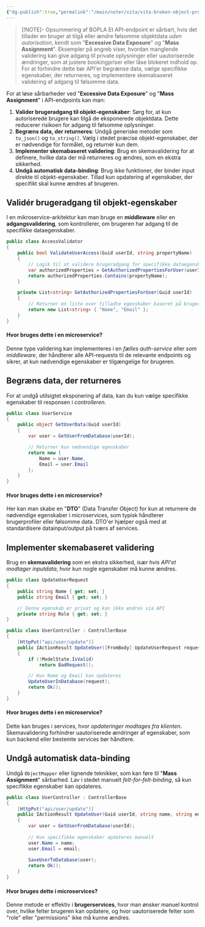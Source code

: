 ```yaml
---
{"dg-publish":true,"permalink":"/main/noter/vita/vita-broken-object-property-level-authorization/","created":"2024-11-06T07:49:50.035+01:00"}
---
```


> [!NOTE]- Opsummering af BOPLA
> Et API-endpoint er sårbart, hvis det tillader en bruger at tilgå eller ændre følsomme objektdata *uden autorisation*, kendt som "**Excessive Data Exposure**" og "**Mass Assignment**". Eksempler på angreb viser, hvordan manglende validering kan give adgang til private oplysninger eller uautoriserede ændringer, som at justere bookingpriser eller låse blokeret indhold op. For at forhindre dette bør API'er begrænse data, vælge specifikke egenskaber, der returneres, og implementere skemabaseret validering af adgang til følsomme data.

For at løse sårbarheder ved "**Excessive Data Exposure**" og "**Mass Assignment**" i API-endpoints kan man:

1. **Valider brugeradgang til objekt-egenskaber**: Sørg for, at kun autoriserede brugere kan tilgå de eksponerede objektdata. Dette reducerer risikoen for adgang til følsomme oplysninger.
2. **Begræns data, der returneres**: Undgå generiske metoder som `to_json()` og `to_string()`. Vælg i stedet præcise objekt-egenskaber, der er nødvendige for formålet, og returnér kun dem.
3. **Implementer skemabaseret validering**: Brug en skemavalidering for at definere, hvilke data der må returneres og ændres, som en ekstra sikkerhed.
4. **Undgå automatisk data-binding**: Brug ikke funktioner, der binder input direkte til objekt-egenskaber. Tillad kun opdatering af egenskaber, der specifikt skal kunne ændres af brugeren.

## Validér brugeradgang til objekt-egenskaber
I en mikroservice-arkitektur kan man bruge en **middleware** eller en **adgangsvalidering**, som kontrollerer, om brugeren har adgang til de specifikke dataegenskaber.
```csharp
public class AccessValidator
{
    public bool ValidateUserAccess(Guid userId, string propertyName)
    {
        // Logik til at validere brugeradgang for specifikke dataegenskaber
        var authorizedProperties = GetAuthorizedPropertiesForUser(userId);
        return authorizedProperties.Contains(propertyName);
    }

    private List<string> GetAuthorizedPropertiesForUser(Guid userId)
    {
        // Returner en liste over tilladte egenskaber baseret på brugerens rolle
        return new List<string> { "Name", "Email" };
    }
}
```

#### Hvor bruges dette i en microservice?
Denne type validering kan implementeres i en *fælles auth-service* eller *som middleware*, der håndterer alle API-requests til de relevante endpoints og sikrer, at kun nødvendige egenskaber er tilgængelige for brugeren.

## Begræns data, der returneres
For at undgå utilsigtet eksponering af data, kan du kun vælge specifikke egenskaber til responsen i *controlleren*.

```csharp
public class UserService
{
    public object GetUserData(Guid userId)
    {
        var user = GetUserFromDatabase(userId);

        // Returner kun nødvendige egenskaber
        return new {
            Name = user.Name,
            Email = user.Email
        };
    }
}
```

#### Hvor bruges dette i en microservice?
Her kan man skabe en "**DTO**" (Data Transfer Object) for kun at returnere de nødvendige egenskaber i microservices, som typisk håndterer brugerprofiler eller følsomme data. DTO'er hjælper også med at standardisere datainput/output på tværs af services.

## Implementer skemabaseret validering
Brug en **skemavalidering** som en ekstra sikkerhed, *især hvis API'et modtager inputdata*, hvor kun nogle egenskaber må kunne ændres.

```csharp
public class UpdateUserRequest
{
    public string Name { get; set; }
    public string Email { get; set; }

    // Denne egenskab er privat og kan ikke ændres via API
    private string Role { get; set; }
}

public class UserController : ControllerBase
{
    [HttpPut("api/user/update")]
    public IActionResult UpdateUser([FromBody] UpdateUserRequest request)
    {
        if (!ModelState.IsValid)
            return BadRequest();

        // Kun Name og Email kan opdateres
        UpdateUserInDatabase(request);
        return Ok();
    }
}
```

#### Hvor bruges dette i en microservice?
Dette kan bruges i services, hvor *opdateringer modtages fra klienten*. Skemavalidering forhindrer uautoriserede ændringer af egenskaber, som kun backend eller bestemte services bør håndtere.

## Undgå automatisk data-binding
Undgå `ObjectMapper` eller lignende teknikker, som kan føre til "**Mass Assignment**" sårbarhed. Lav i stedet manuelt *felt-for-felt-binding*, så kun specifikke egenskaber kan opdateres.
```csharp
public class UserController : ControllerBase
{
    [HttpPut("api/user/update")]
    public IActionResult UpdateUser(Guid userId, string name, string email)
    {
        var user = GetUserFromDatabase(userId);
        
        // Kun specifikke egenskaber opdateres manuelt
        user.Name = name;
        user.Email = email;
        
        SaveUserToDatabase(user);
        return Ok();
    }
}
```

#### Hvor bruges dette i microservices?
Denne metode er effektiv i **brugerservices**, hvor man ønsker manuel kontrol over, hvilke felter brugeren kan opdatere, og hvor uautoriserede felter som "role" eller "permissions" ikke må kunne ændres.